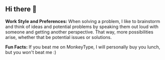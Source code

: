 ## Hi there 👋

**Work Style and Preferences:**
  When solving a problem, I like to brainstorm and think of ideas and potential problems by speaking them out loud with someone and getting another perspective. That way, more possibilities arise, whether that be potential issues or solutions.

**Fun Facts:**
  If you beat me on MonkeyType, I will personally buy you lunch, but you won't beat me :)

  
